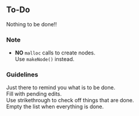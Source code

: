 ## To-Do
Nothing to be done!!
### Note
* **NO** `malloc` calls to create nodes.  
    Use `makeNode()` instead.

### Guidelines
Just there to remind you what is to be done.  
Fill with pending edits.  
Use strikethrough to check off things that are done.  
Empty the list when everything is done.
